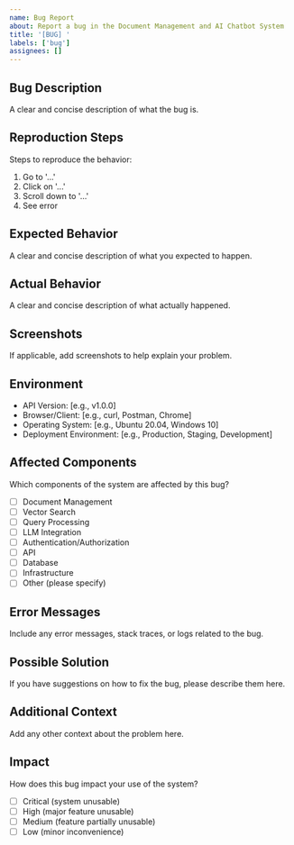 ```yaml
---
name: Bug Report
about: Report a bug in the Document Management and AI Chatbot System
title: '[BUG] '
labels: ['bug']
assignees: []
---
```


## Bug Description
A clear and concise description of what the bug is.

## Reproduction Steps
Steps to reproduce the behavior:
1. Go to '...'
2. Click on '...'
3. Scroll down to '...'
4. See error

## Expected Behavior
A clear and concise description of what you expected to happen.

## Actual Behavior
A clear and concise description of what actually happened.

## Screenshots
If applicable, add screenshots to help explain your problem.

## Environment
- API Version: [e.g., v1.0.0]
- Browser/Client: [e.g., curl, Postman, Chrome]
- Operating System: [e.g., Ubuntu 20.04, Windows 10]
- Deployment Environment: [e.g., Production, Staging, Development]

## Affected Components
Which components of the system are affected by this bug?
- [ ] Document Management
- [ ] Vector Search
- [ ] Query Processing
- [ ] LLM Integration
- [ ] Authentication/Authorization
- [ ] API
- [ ] Database
- [ ] Infrastructure
- [ ] Other (please specify)

## Error Messages
Include any error messages, stack traces, or logs related to the bug.

## Possible Solution
If you have suggestions on how to fix the bug, please describe them here.

## Additional Context
Add any other context about the problem here.

## Impact
How does this bug impact your use of the system?
- [ ] Critical (system unusable)
- [ ] High (major feature unusable)
- [ ] Medium (feature partially unusable)
- [ ] Low (minor inconvenience)